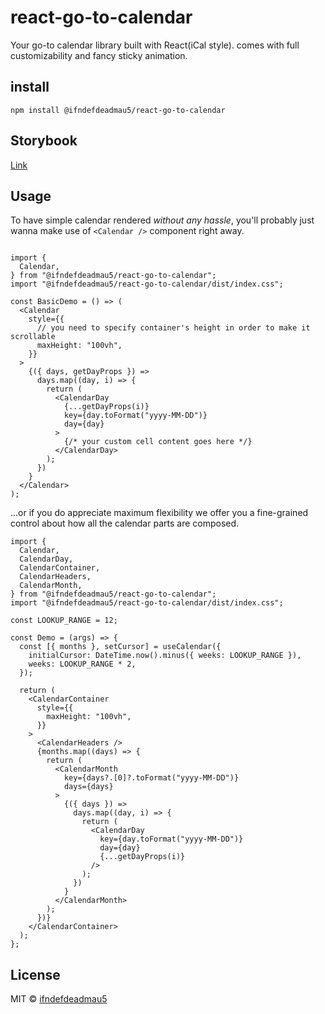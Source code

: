 # react-go-to-calendar
Your go-to calendar library built with React(iCal style). comes with full customizability and fancy sticky animation.

## install
```shell
npm install @ifndefdeadmau5/react-go-to-calendar
```
## Storybook
[Link](https://62c58ee61cca03e84589abdf-xnxatptfux.chromatic.com/?path=/story/components-calendar--default-story)

## Usage

To have simple calendar rendered *without any hassle*, you'll probably just wanna make use of `<Calendar />` component right away.

```tsx

import {
  Calendar,
} from "@ifndefdeadmau5/react-go-to-calendar";
import "@ifndefdeadmau5/react-go-to-calendar/dist/index.css";

const BasicDemo = () => (
  <Calendar
    style={{
      // you need to specify container's height in order to make it scrollable
      maxHeight: "100vh",
    }}
  >
    {({ days, getDayProps }) =>
      days.map((day, i) => {
        return (
          <CalendarDay
            {...getDayProps(i)}
            key={day.toFormat("yyyy-MM-DD")}
            day={day}
          >
            {/* your custom cell content goes here */}
          </CalendarDay>
        );
      })
    }
  </Calendar>
);
```

...or if you do appreciate maximum flexibility we offer you a fine-grained control about how all the calendar parts are composed.

```tsx
import {
  Calendar,
  CalendarDay,
  CalendarContainer,
  CalendarHeaders,
  CalendarMonth,
} from "@ifndefdeadmau5/react-go-to-calendar";
import "@ifndefdeadmau5/react-go-to-calendar/dist/index.css";

const LOOKUP_RANGE = 12;

const Demo = (args) => {
  const [{ months }, setCursor] = useCalendar({
    initialCursor: DateTime.now().minus({ weeks: LOOKUP_RANGE }),
    weeks: LOOKUP_RANGE * 2,
  });

  return (
    <CalendarContainer
      style={{
        maxHeight: "100vh",
      }}
    >
      <CalendarHeaders />
      {months.map((days) => {
        return (
          <CalendarMonth
            key={days?.[0]?.toFormat("yyyy-MM-DD")}
            days={days}
          >
            {({ days }) =>
              days.map((day, i) => {
                return (
                  <CalendarDay
                    key={day.toFormat("yyyy-MM-DD")}
                    day={day}
                    {...getDayProps(i)}
                  />
                );
              })
            }
          </CalendarMonth>
        );
      })}
    </CalendarContainer>
  );
};
```

## License

MIT © [ifndefdeadmau5](https://github.com/ifndefdeadmau5)
